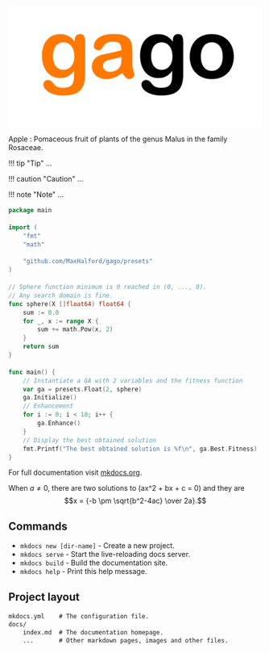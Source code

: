 ![logo](img/logo.png)

Apple
:   Pomaceous fruit of plants of the genus Malus in
    the family Rosaceae.

!!! tip "Tip"
    ...

!!! caution "Caution"
    ...

!!! note "Note"
    ...

```go
package main

import (
    "fmt"
    "math"

    "github.com/MaxHalford/gago/presets"
)

// Sphere function minimum is 0 reached in (0, ..., 0).
// Any search domain is fine.
func sphere(X []float64) float64 {
    sum := 0.0
    for _, x := range X {
        sum += math.Pow(x, 2)
    }
    return sum
}

func main() {
    // Instantiate a GA with 2 variables and the fitness function
    var ga = presets.Float(2, sphere)
    ga.Initialize()
    // Enhancement
    for i := 0; i < 10; i++ {
        ga.Enhance()
    }
    // Display the best obtained solution
    fmt.Printf("The best obtained solution is %f\n", ga.Best.Fitness)
}
```

For full documentation visit [mkdocs.org](http://mkdocs.org).

When $a \ne 0$, there are two solutions to \(ax^2 + bx + c = 0\) and they are
$$x = {-b \pm \sqrt{b^2-4ac} \over 2a}.$$

## Commands

- `mkdocs new [dir-name]` - Create a new project.
- `mkdocs serve` - Start the live-reloading docs server.
- `mkdocs build` - Build the documentation site.
- `mkdocs help` - Print this help message.

## Project layout

    mkdocs.yml    # The configuration file.
    docs/
        index.md  # The documentation homepage.
        ...       # Other markdown pages, images and other files.
